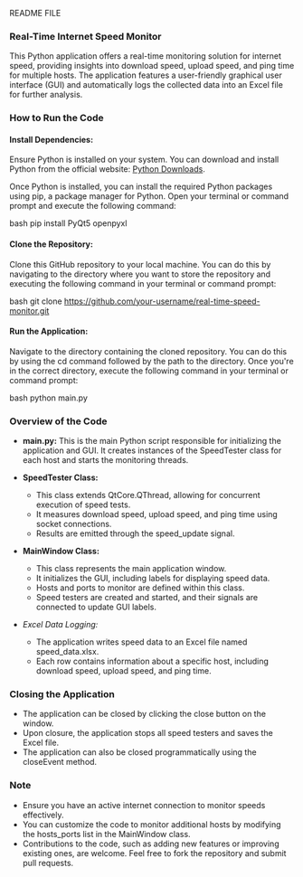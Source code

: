 README FILE

### Real-Time Internet Speed Monitor

This Python application offers a real-time monitoring solution for internet speed, providing insights into download speed, upload speed, and ping time for multiple hosts. The application features a user-friendly graphical user interface (GUI) and automatically logs the collected data into an Excel file for further analysis.

### How to Run the Code

#### Install Dependencies:

Ensure Python is installed on your system. You can download and install Python from the official website: [Python Downloads](https://www.python.org/downloads/).

Once Python is installed, you can install the required Python packages using pip, a package manager for Python. Open your terminal or command prompt and execute the following command:

bash
pip install PyQt5 openpyxl


#### Clone the Repository:

Clone this GitHub repository to your local machine. You can do this by navigating to the directory where you want to store the repository and executing the following command in your terminal or command prompt:

bash
git clone https://github.com/your-username/real-time-speed-monitor.git


#### Run the Application:

Navigate to the directory containing the cloned repository. You can do this by using the cd command followed by the path to the directory. Once you're in the correct directory, execute the following command in your terminal or command prompt:

bash
python main.py


### Overview of the Code

- **main.py:** This is the main Python script responsible for initializing the application and GUI. It creates instances of the SpeedTester class for each host and starts the monitoring threads.

- **SpeedTester Class:**
  - This class extends QtCore.QThread, allowing for concurrent execution of speed tests.
  - It measures download speed, upload speed, and ping time using socket connections.
  - Results are emitted through the speed_update signal.

- **MainWindow Class:**
  - This class represents the main application window.
  - It initializes the GUI, including labels for displaying speed data.
  - Hosts and ports to monitor are defined within this class.
  - Speed testers are created and started, and their signals are connected to update GUI labels.

- *Excel Data Logging:*
  - The application writes speed data to an Excel file named speed_data.xlsx.
  - Each row contains information about a specific host, including download speed, upload speed, and ping time.

### Closing the Application

- The application can be closed by clicking the close button on the window.
- Upon closure, the application stops all speed testers and saves the Excel file.
- The application can also be closed programmatically using the closeEvent method.

### Note

- Ensure you have an active internet connection to monitor speeds effectively.
- You can customize the code to monitor additional hosts by modifying the hosts_ports list in the MainWindow class.
- Contributions to the code, such as adding new features or improving existing ones, are welcome. Feel free to fork the repository and submit pull requests.
